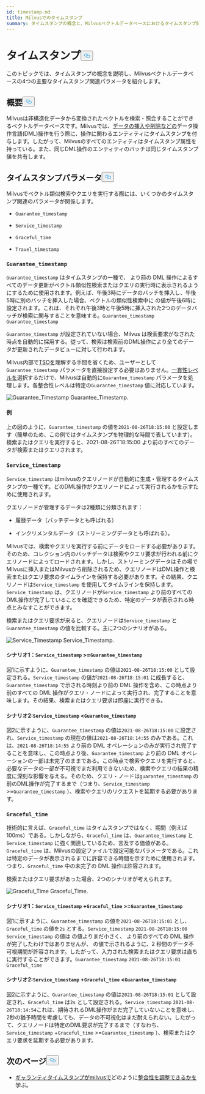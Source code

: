 ```yaml
---
id: timestamp.md
title: Milvusでのタイムスタンプ
summary: タイムスタンプの概念と、Milvusベクトルデータベースにおけるタイムスタンプ関連の4つの主要パラメータについて学ぶ。
---
```


<h1 id="Timestamp" class="common-anchor-header">タイムスタンプ<button data-href="#Timestamp" class="anchor-icon" translate="no">
      <svg translate="no"
        aria-hidden="true"
        focusable="false"
        height="20"
        version="1.1"
        viewBox="0 0 16 16"
        width="16"
      >
        <path
          fill="#0092E4"
          fill-rule="evenodd"
          d="M4 9h1v1H4c-1.5 0-3-1.69-3-3.5S2.55 3 4 3h4c1.45 0 3 1.69 3 3.5 0 1.41-.91 2.72-2 3.25V8.59c.58-.45 1-1.27 1-2.09C10 5.22 8.98 4 8 4H4c-.98 0-2 1.22-2 2.5S3 9 4 9zm9-3h-1v1h1c1 0 2 1.22 2 2.5S13.98 12 13 12H9c-.98 0-2-1.22-2-2.5 0-.83.42-1.64 1-2.09V6.25c-1.09.53-2 1.84-2 3.25C6 11.31 7.55 13 9 13h4c1.45 0 3-1.69 3-3.5S14.5 6 13 6z"
        ></path>
      </svg>
    </button></h1><p>このトピックでは、タイムスタンプの概念を説明し、Milvusベクトルデータベースの4つの主要なタイムスタンプ関連パラメータを紹介します。</p>
<h2 id="Overview" class="common-anchor-header">概要<button data-href="#Overview" class="anchor-icon" translate="no">
      <svg translate="no"
        aria-hidden="true"
        focusable="false"
        height="20"
        version="1.1"
        viewBox="0 0 16 16"
        width="16"
      >
        <path
          fill="#0092E4"
          fill-rule="evenodd"
          d="M4 9h1v1H4c-1.5 0-3-1.69-3-3.5S2.55 3 4 3h4c1.45 0 3 1.69 3 3.5 0 1.41-.91 2.72-2 3.25V8.59c.58-.45 1-1.27 1-2.09C10 5.22 8.98 4 8 4H4c-.98 0-2 1.22-2 2.5S3 9 4 9zm9-3h-1v1h1c1 0 2 1.22 2 2.5S13.98 12 13 12H9c-.98 0-2-1.22-2-2.5 0-.83.42-1.64 1-2.09V6.25c-1.09.53-2 1.84-2 3.25C6 11.31 7.55 13 9 13h4c1.45 0 3-1.69 3-3.5S14.5 6 13 6z"
        ></path>
      </svg>
    </button></h2><p>Milvusは非構造化データから変換されたベクトルを検索・照会することができるベクトルデータベースです。Milvusでは、<a href="https://milvus.io/docs/v2.1.x/data_processing.md">データの挿入や削除などの</a>データ操作言語(DML)操作を行う際に、操作に関わるエンティティにタイムスタンプを付与します。したがって、Milvusのすべてのエンティティはタイムスタンプ属性を持っている。また、同じDML操作のエンティティのバッチは同じタイムスタンプ値を共有します。</p>
<h2 id="Timestamp-parameters" class="common-anchor-header">タイムスタンプパラメータ<button data-href="#Timestamp-parameters" class="anchor-icon" translate="no">
      <svg translate="no"
        aria-hidden="true"
        focusable="false"
        height="20"
        version="1.1"
        viewBox="0 0 16 16"
        width="16"
      >
        <path
          fill="#0092E4"
          fill-rule="evenodd"
          d="M4 9h1v1H4c-1.5 0-3-1.69-3-3.5S2.55 3 4 3h4c1.45 0 3 1.69 3 3.5 0 1.41-.91 2.72-2 3.25V8.59c.58-.45 1-1.27 1-2.09C10 5.22 8.98 4 8 4H4c-.98 0-2 1.22-2 2.5S3 9 4 9zm9-3h-1v1h1c1 0 2 1.22 2 2.5S13.98 12 13 12H9c-.98 0-2-1.22-2-2.5 0-.83.42-1.64 1-2.09V6.25c-1.09.53-2 1.84-2 3.25C6 11.31 7.55 13 9 13h4c1.45 0 3-1.69 3-3.5S14.5 6 13 6z"
        ></path>
      </svg>
    </button></h2><p>Milvusでベクトル類似検索やクエリを実行する際には、いくつかのタイムスタンプ関連のパラメータが関係します。</p>
<ul>
<li><p><code translate="no">Guarantee_timestamp</code></p></li>
<li><p><code translate="no">Service_timestamp</code></p></li>
<li><p><code translate="no">Graceful_time</code></p></li>
<li><p><code translate="no">Travel_timestamp</code></p></li>
</ul>
<h3 id="Guaranteetimestamp" class="common-anchor-header"><code translate="no">Guarantee_timestamp</code></h3><p><code translate="no">Guarantee_timestamp</code> はタイムスタンプの一種で、 より前の DML 操作によるすべてのデータ更新がベクトル類似性検索またはクエリの実行時に表示されるようにするために使用されます。例えば、午後3時にデータのバッチを挿入し、午後5時に別のバッチを挿入した場合、ベクトルの類似性検索中に の値が午後6時に設定されます。これは、それぞれ午後3時と午後5時に挿入された2つのデータバッチが検索に関与することを意味する。<code translate="no">Guarantee_timestamp</code> <code translate="no">Guarantee_timestamp</code> </p>
<p><code translate="no">Guarantee_timestamp</code> が設定されていない場合、Milvus は検索要求がなされた時点を自動的に採用する。従って、検索は検索前のDML操作により全てのデータが更新されたデータビューに対して行われます。</p>
<p>Milvus内部で<a href="https://github.com/milvus-io/milvus/blob/master/docs/design_docs/20211214-milvus_hybrid_ts.md">TSOを</a>理解する手間を省くため、ユーザーとして<code translate="no">Guarantee_timestamp</code> パラメータを直接設定する必要はありません。<a href="https://milvus.io/docs/v2.1.x/consistency.md">一貫性レベルを</a>選択するだけで、Milvusは自動的に<code translate="no">Guarantee_timestamp</code> パラメータを処理します。各整合性レベルは特定の<code translate="no">Guarantee_timestamp</code> 値に対応しています。</p>
<p>
  
   <span class="img-wrapper"> <img translate="no" src="/docs/v2.5.x/assets/Guarantee_Timestamp.png" alt="Guarantee_Timestamp" class="doc-image" id="guarantee_timestamp" />
   </span> <span class="img-wrapper"> <span>Guarantee_Timestamp</span>. </span></p>
<h4 id="Example" class="common-anchor-header">例</h4><p>上の図のように、<code translate="no">Guarantee_timestamp</code> の値を<code translate="no">2021-08-26T18:15:00</code> と設定します（簡単のため、この例ではタイムスタンプを物理的な時間で表しています）。検索またはクエリを実行すると、2021-08-26T18:15:00 より前のすべてのデータが検索またはクエリされます。</p>
<h3 id="Servicetimestamp" class="common-anchor-header"><code translate="no">Service_timestamp</code></h3><p><code translate="no">Service_timestamp</code> はmilvusのクエリノードが自動的に生成・管理するタイムスタンプの一種です。どのDML操作がクエリノードによって実行されるかを示すために使用されます。</p>
<p>クエリノードが管理するデータは2種類に分類されます：</p>
<ul>
<li><p>履歴データ（バッチデータとも呼ばれる）</p></li>
<li><p>インクリメンタルデータ（ストリーミングデータとも呼ばれる）。</p></li>
</ul>
<p>Milvusでは、検索やクエリを実行する前にデータをロードする必要があります。そのため、コレクション内のバッチデータは検索やクエリ要求が行われる前にクエリノードによってロードされます。しかし、ストリーミングデータはその場でMilvusに挿入またはMilvusから削除されるため、クエリノードはDML操作と検索またはクエリ要求のタイムラインを保持する必要があります。その結果、クエリノードは<code translate="no">Service_timestamp</code> を使用してタイムラインを保持します。<code translate="no">Service_timestamp</code> は、クエリノードが<code translate="no">Service_timestamp</code> より前のすべてのDML操作が完了していることを確認できるため、特定のデータが表示される時点とみなすことができます。</p>
<p>検索またはクエリ要求が来ると、クエリノードは<code translate="no">Service_timestamp</code> と<code translate="no">Guarantee_timestamp</code> の値を比較する。主に2つのシナリオがある。</p>
<p>
  
   <span class="img-wrapper"> <img translate="no" src="/docs/v2.5.x/assets/Service_Timestamp.png" alt="Service_Timestamp" class="doc-image" id="service_timestamp" />
   </span> <span class="img-wrapper"> <span>Service_Timestamp</span>. </span></p>
<h4 id="Scenario-1-Servicetimestamp--Guaranteetimestamp" class="common-anchor-header">シナリオ1：<code translate="no">Service_timestamp</code> &gt;=<code translate="no">Guarantee_timestamp</code></h4><p>図1に示すように、<code translate="no">Guarantee_timestamp</code> の値は<code translate="no">2021-08-26T18:15:00</code> として設定される。<code translate="no">Service_timestamp</code> の値が<code translate="no">2021-08-26T18:15:01</code> に成長すると、<code translate="no">Guarantee_timestamp</code> で示される時刻より前の DML 操作を含め、この時点より前のすべての DML 操作がクエリ・ノードによって実行され、完了することを意味します。その結果、検索またはクエリ要求は即座に実行できる。</p>
<h4 id="Scenario-2-Servicetimestamp--Guaranteetimestamp" class="common-anchor-header">シナリオ2:<code translate="no">Service_timestamp</code> &lt;<code translate="no">Guarantee_timestamp</code></h4><p>図2に示すように、<code translate="no">Guarantee_timestamp</code> の値は<code translate="no">2021-08-26T18:15:00</code> に設定され、<code translate="no">Service_timestamp</code> の現在の値は<code translate="no">2021-08-26T18:14:55</code> のみである。これは、<code translate="no">2021-08-26T18:14:55</code> より前の DML オペレーションのみが実行され完了することを意味し、この時点より後、<code translate="no">Guarantee_timestamp</code> より前の DML オペレーションの一部は未完了のままである。この時点で検索やクエリを実行すると、必要なデータの一部が不可視でまだ利用できないため、検索やクエリの結果の精度に深刻な影響を与える。そのため、クエリ・ノードは<code translate="no">guarantee_timestamp</code> の前のDML操作が完了するまで（つまり、<code translate="no">Service_timestamp</code> &gt;=<code translate="no">Guarantee_timestamp</code> ）、検索やクエリのリクエストを延期する必要があります。</p>
<h3 id="Gracefultime" class="common-anchor-header"><code translate="no">Graceful_time</code></h3><p>技術的に言えば、<code translate="no">Graceful_time</code> はタイムスタンプではなく、期間（例えば100ms）である。しかしながら、<code translate="no">Graceful_time</code> は、<code translate="no">Guarantee_timestamp</code> と<code translate="no">Service_timestamp</code> に強く関連しているため、言及する価値がある。<code translate="no">Graceful_time</code> は、Milvusの設定ファイルで設定可能なパラメータである。これは特定のデータが表示されるまでに許容できる時間を示すために使用されます。つまり、<code translate="no">Graceful_time</code> 中の未完了の DML 操作は許容されます。</p>
<p>検索またはクエリ要求があった場合、2つのシナリオが考えられます。</p>
<p>
  
   <span class="img-wrapper"> <img translate="no" src="/docs/v2.5.x/assets/Graceful_Time.png" alt="Graceful_Time" class="doc-image" id="graceful_time" />
   </span> <span class="img-wrapper"> <span>Graceful_Time</span>. </span></p>
<h4 id="Scenario-1-Servicetimestamp--+--Gracefultime--Guaranteetimestamp" class="common-anchor-header">シナリオ1：<code translate="no">Service_timestamp</code> +<code translate="no">Graceful_time</code> &gt;=<code translate="no">Guarantee_timestamp</code></h4><p>図1に示すように、<code translate="no">Guarantee_timestamp</code> の値を<code translate="no">2021-08-26T18:15:01</code> とし、<code translate="no">Graceful_time</code> の値を<code translate="no">2s</code> とする。<code translate="no">Service_timestamp</code> <code translate="no">2021-08-26T18:15:00</code> <code translate="no">Service_timestamp</code> の値は の値よりまだ小さく、 より前のすべての DML 操作が完了したわけではありませんが、 の値で示されるように、2 秒間のデータ不可視期間が許容されます。したがって、入力された検索またはクエリ要求は直ちに実行することができます。<code translate="no">Guarantee_timestamp</code> <code translate="no">2021-08-26T18:15:01</code> <code translate="no">Graceful_time</code></p>
<h4 id="Scenario-2-Servicetimestamp--+--Gracefultime--Guaranteetimestamp" class="common-anchor-header">シナリオ2:<code translate="no">Service_timestamp</code> +<code translate="no">Graceful_time</code> &lt;<code translate="no">Guarantee_timestamp</code></h4><p>図2に示すように、<code translate="no">Guarantee_timestamp</code> の値は<code translate="no">2021-08-26T18:15:01</code> として設定され、<code translate="no">Graceful_time</code> は<code translate="no">2s</code> として設定される。<code translate="no">Service_timestamp</code> <code translate="no">2021-08-26T18:14:54</code>これは、期待されるDML操作がまだ完了していないことを意味し、2秒の猶予時間を考慮しても、データの不可視化はまだ耐えられない。したがって、クエリノードは特定のDML要求が完了するまで（すなわち、<code translate="no">Service_timestamp</code> +<code translate="no">Graceful_time</code> &gt;=<code translate="no">Guarantee_timestamp</code> ）、検索またはクエリ要求を延期する必要があります。</p>
<h2 id="Whats-next" class="common-anchor-header">次のページ<button data-href="#Whats-next" class="anchor-icon" translate="no">
      <svg translate="no"
        aria-hidden="true"
        focusable="false"
        height="20"
        version="1.1"
        viewBox="0 0 16 16"
        width="16"
      >
        <path
          fill="#0092E4"
          fill-rule="evenodd"
          d="M4 9h1v1H4c-1.5 0-3-1.69-3-3.5S2.55 3 4 3h4c1.45 0 3 1.69 3 3.5 0 1.41-.91 2.72-2 3.25V8.59c.58-.45 1-1.27 1-2.09C10 5.22 8.98 4 8 4H4c-.98 0-2 1.22-2 2.5S3 9 4 9zm9-3h-1v1h1c1 0 2 1.22 2 2.5S13.98 12 13 12H9c-.98 0-2-1.22-2-2.5 0-.83.42-1.64 1-2.09V6.25c-1.09.53-2 1.84-2 3.25C6 11.31 7.55 13 9 13h4c1.45 0 3-1.69 3-3.5S14.5 6 13 6z"
        ></path>
      </svg>
    </button></h2><ul>
<li><a href="/docs/ja/v2.5.x/consistency.md">ギャランティタイムスタンプがmilvusで</a>どのように<a href="/docs/ja/v2.5.x/consistency.md">整合性を調整できるかを</a>学ぶ。</li>
</ul>
